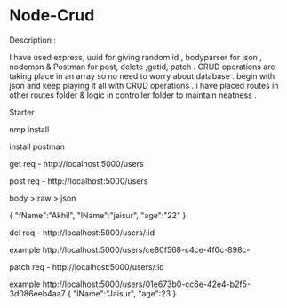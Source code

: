 # Node-Crud
Description : 

I have used express, uuid for giving random id , bodyparser for json , nodemon & Postman for post, delete ,getid, patch . 
CRUD operations are taking place in an array so no need to worry about database . 
begin with json and keep playing it all with CRUD operations .
i have placed routes in other routes folder & logic in controller folder to maintain neatness . 

Starter

nmp install 

install postman 

get req - http://localhost:5000/users

post req - http://localhost:5000/users

body > raw > json 

{
    "fName":"Akhil",
    "lName":"jaisur",
    "age":"22"
}

del req - http://localhost:5000/users/:id

example
http://localhost:5000/users/ce80f568-c4ce-4f0c-898c-

patch req - http://localhost:5000/users/:id

example
http://localhost:5000/users/01e673b0-cc6e-42e4-b2f5-3d086eeb4aa7
{
    "lName":"Jaisur",
    "age":23
}
